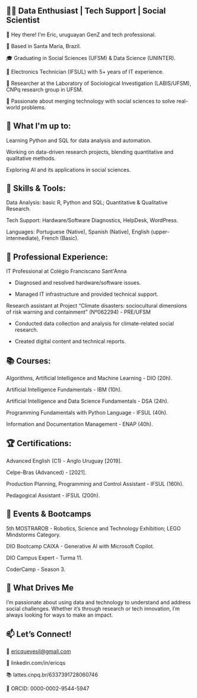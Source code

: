## 🧑‍💻 Data Enthusiast | Tech Support | Social Scientist
👋 Hey there! I'm Eric, uruguayan GenZ and tech professional.

📍 Based in Santa Maria, Brazil.

🎓 Graduating in Social Sciences (UFSM) & Data Science (UNINTER).

🔧 Electronics Technician (IFSUL) with 5+ years of IT experience.

🔬 Researcher at the Laboratory of Sociological Investigation (LABIS/UFSM), CNPq research group in UFSM.

🚀 Passionate about merging technology with social sciences to solve real-world problems.

## 🌱 What I'm up to:
Learning Python and SQL for data analysis and automation.

Working on data-driven research projects, blending quantitative and qualitative methods.

Exploring AI and its applications in social sciences.

## 🔧 Skills & Tools:
Data Analysis: basic R, Python and SQL; Quantitative & Qualitative Research.

Tech Support: Hardware/Software Diagnostics, HelpDesk, WordPress.

Languages: Portuguese (Native), Spanish (Native), English (upper-intermediate), French (Basic).

## 🚀 Professional Experience:
IT Professional at Colégio Franciscano Sant'Anna

  - Diagnosed and resolved hardware/software issues.

  - Managed IT infrastructure and provided technical support.

Research assistant at Project “Climate disasters: sociocultural dimensions of risk warning and containment” (Nº062294) - PRE/UFSM

  - Conducted data collection and analysis for climate-related social research.
   
  - Created digital content and technical reports.

## 📚 Courses:
Algorithms, Artificial Intelligence and Machine Learning - DIO (20h).

Artificial Intelligence Fundamentals - IBM (10h).

Artificial Intelligence and Data Science Fundamentals - DSA (24h).

Programming Fundamentals with Python Language - IFSUL (40h).

Information and Documentation Management - ENAP (40h).


## 🏆 Certifications:
Advanced English (C1) - Anglo Uruguay [2019].

Celpe-Bras (Advanced) - [2021].

Production Planning, Programming and Control Assistant - IFSUL (160h).

Pedagogical Assistant - IFSUL (200h).

## 🎉 Events & Bootcamps
5th MOSTRAROB - Robotics, Science and Technology Exhibition; LEGO Mindstorms Category.

DIO Bootcamp CAIXA - Generative AI with Microsoft Copilot.

DIO Campus Expert - Turma 11.

CoderCamp - Season 3.

## 🌟 What Drives Me
I’m passionate about using data and technology to understand and address social challenges. Whether it’s through research or tech innovation, I’m always looking for ways to make an impact.

## 📫 Let’s Connect!
📧 ericquevesil@gmail.com

🔗 linkedin.com/in/ericqs

📚 lattes.cnpq.br/6337391728060746

📝 ORCID: 0000-0002-9544-5947
